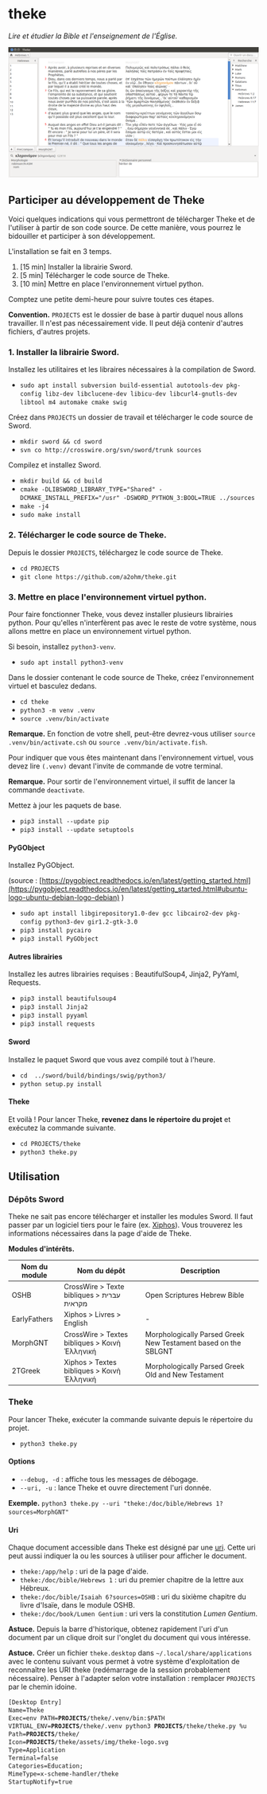 # theke
*Lire et étudier la Bible et l'enseignement de l'Église.*

![screenshot](assets/img/screenshots/theke_v0.2.png)

## Participer au développement de Theke

Voici quelques indications qui vous permettront de télécharger Theke et de l'utiliser à partir de son code source. De cette manière, vous pourrez le bidouiller et participer à son développement.

L'installation se fait en 3 temps.

1. [15 min] Installer la librairie Sword.
2. [5 min] Télécharger le code source de Theke.
3. [10 min] Mettre en place l'environnement virtuel python.

Comptez une petite demi-heure pour suivre toutes ces étapes.

**Convention.** `PROJECTS` est le dossier de base à partir duquel nous allons travailler. Il n'est pas nécessairement vide. Il peut déjà contenir d'autres fichiers, d'autres projets.

### 1. Installer la librairie Sword.

Installez les utilitaires et les libraires nécessaires à la compilation de Sword.

* `sudo apt install subversion build-essential autotools-dev pkg-config libz-dev libclucene-dev libicu-dev libcurl4-gnutls-dev libtool m4 automake cmake swig`

Créez dans `PROJECTS` un dossier de travail et télécharger le code source de Sword.

* `mkdir sword && cd sword`
* `svn co http://crosswire.org/svn/sword/trunk sources`

Compilez et installez Sword.

* `mkdir build && cd build`
* `cmake -DLIBSWORD_LIBRARY_TYPE="Shared" -DCMAKE_INSTALL_PREFIX="/usr" -DSWORD_PYTHON_3:BOOL=TRUE ../sources`
* `make -j4`
* `sudo make install`

### 2. Télécharger le code source de Theke.

Depuis le dossier `PROJECTS`, téléchargez le code source de Theke.

* `cd PROJECTS`
* `git clone https://github.com/a2ohm/theke.git`

### 3. Mettre en place l'environnement virtuel python.

Pour faire fonctionner Theke, vous devez installer plusieurs librairies python. Pour qu'elles n'interfèrent pas avec le reste de votre système, nous allons mettre en place un environnement virtuel python.

Si besoin, installez `python3-venv`.

* `sudo apt install python3-venv`

Dans le dossier contenant le code source de Theke, créez l'environnement virtuel et basculez dedans.

* `cd theke`
* `python3 -m venv .venv`
* `source .venv/bin/activate`

**Remarque.** En fonction de votre shell, peut-être devrez-vous utiliser `source .venv/bin/activate.csh` ou `source .venv/bin/activate.fish`.

Pour indiquer que vous êtes maintenant dans l'environnement virtuel, vous devez lire `(.venv)` devant l'invite de commande de votre terminal.

**Remarque.** Pour sortir de l'environnement virtuel, il suffit de lancer la commande `deactivate`.

Mettez à jour les paquets de base.

* `pip3 install --update pip`
* `pip3 install --update setuptools`

#### PyGObject

Installez PyGObject.

(source : [https://pygobject.readthedocs.io/en/latest/getting_started.html](https://pygobject.readthedocs.io/en/latest/getting_started.html#ubuntu-logo-ubuntu-debian-logo-debian) )

* `sudo apt install libgirepository1.0-dev gcc libcairo2-dev pkg-config python3-dev gir1.2-gtk-3.0 `
* `pip3 install pycairo`
* `pip3 install PyGObject`

#### Autres librairies

Installez les autres librairies requises : BeautifulSoup4, Jinja2, PyYaml, Requests.

* `pip3 install beautifulsoup4`
* `pip3 install Jinja2`
* `pip3 install pyyaml`
* `pip3 install requests`

#### Sword

Installez le paquet Sword que vous avez compilé tout à l'heure.

* `cd  ../sword/build/bindings/swig/python3/`
* `python setup.py install`

#### Theke
Et voilà ! Pour lancer Theke, **revenez dans le répertoire du projet** et exécutez la commande suivante.

* `cd PROJECTS/theke`
* `python3 theke.py`

## Utilisation

### Dépôts Sword

Theke ne sait pas encore télécharger et installer les modules Sword. Il faut passer par un logiciel tiers pour le faire (ex. [Xiphos](https://xiphos.org/)). Vous trouverez les informations nécessaires dans la page d'aide de Theke.

**Modules d'intérêts.**

Nom du module | Nom du dépôt | Description
------------- | ------------ | -----------
OSHB | CrossWire > Texte bibliques > ﬠברית מקראית | Open Scriptures Hebrew Bible
EarlyFathers | Xiphos > Livres > English | -
MorphGNT | CrossWire > Textes bibliques > Κοινὴ Ἑλληνική | Morphologically Parsed Greek New Testament based on the SBLGNT
2TGreek | Xiphos > Textes bibliques > Κοινὴ Ἑλληνική | Morphologically Parsed Greek Old and New Testament

### Theke

Pour lancer Theke, exécuter la commande suivante depuis le répertoire du projet.

* `python3 theke.py`

#### Options

* `--debug, -d` : affiche tous les messages de débogage.
* `--uri, -u` : lance Theke et ouvre directement l'uri donnée.

**Exemple.** `python3 theke.py --uri "theke:/doc/bible/Hebrews 1?sources=MorphGNT"`

#### Uri

Chaque document accessible dans Theke est désigné par une [uri](https://fr.wikipedia.org/wiki/Uniform_Resource_Identifier). Cette uri peut aussi indiquer la ou les sources à utiliser pour afficher le document.

* `theke:/app/help` : uri de la page d'aide.
* `theke:/doc/bible/Hebrews 1` : uri du premier chapitre de la lettre aux Hébreux.
* `theke:/doc/bible/Isaiah 6?sources=OSHB` : uri du sixième chapitre du livre d'Isaïe, dans le module OSHB.
* `theke:/doc/book/Lumen Gentium` : uri vers la constitution *Lumen Gentium*.

**Astuce.** Depuis la barre d'historique, obtenez rapidement l'uri d'un document par un clique droit sur l'onglet du document qui vous intéresse.

**Astuce.** Créer un fichier `theke.desktop` dans `~/.local/share/applications` avec le contenu suivant vous permet à votre système d'exploitation de reconnaître les URI theke (redémarrage de la session probablement nécessaire). Penser à l'adapter selon votre installation : remplacer `PROJECTS` par le chemin idoine.

<pre><code>[Desktop Entry]
Name=Theke
Exec=env PATH=<b>PROJECTS</b>/theke/.venv/bin:$PATH VIRTUAL_ENV=<b>PROJECTS</b>/theke/.venv python3 <b>PROJECTS</b>/theke/theke.py %u
Path=<b>PROJECTS</b>/theke/
Icon=<b>PROJECTS</b>/theke/assets/img/theke-logo.svg
Type=Application
Terminal=false
Categories=Education;
MimeType=x-scheme-handler/theke
StartupNotify=true</code></pre>